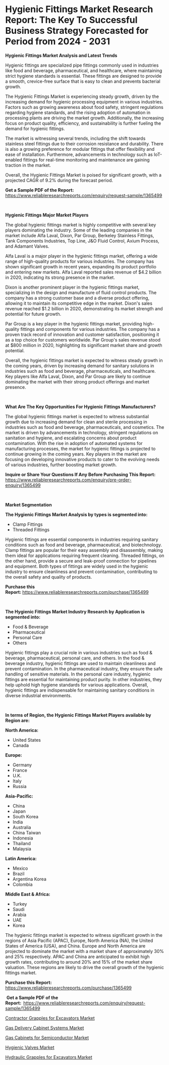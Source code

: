 <p><h1>Hygienic Fittings Market Research Report: The Key To Successful Business Strategy Forecasted for Period from 2024 - 2031</h1></p><p><strong>Hygienic Fittings Market Analysis and Latest Trends</strong></p>
<p><p>Hygienic fittings are specialized pipe fittings commonly used in industries like food and beverage, pharmaceutical, and healthcare, where maintaining strict hygiene standards is essential. These fittings are designed to provide a smooth, crevice-free surface that is easy to clean and prevents bacterial growth.</p><p>The Hygienic Fittings Market is experiencing steady growth, driven by the increasing demand for hygienic processing equipment in various industries. Factors such as growing awareness about food safety, stringent regulations regarding hygiene standards, and the rising adoption of automation in processing plants are driving the market growth. Additionally, the increasing focus on product quality, efficiency, and sustainability is further fueling the demand for hygienic fittings.</p><p>The market is witnessing several trends, including the shift towards stainless steel fittings due to their corrosion resistance and durability. There is also a growing preference for modular fittings that offer flexibility and ease of installation. Furthermore, advancements in technology such as IoT-enabled fittings for real-time monitoring and maintenance are gaining traction in the market.</p><p>Overall, the Hygienic Fittings Market is poised for significant growth, with a projected CAGR of 9.2% during the forecast period.</p></p>
<p><strong>Get a Sample PDF of the Report:&nbsp;</strong> <a href="https://www.reliableresearchreports.com/enquiry/request-sample/1365499">https://www.reliableresearchreports.com/enquiry/request-sample/1365499</a></p>
<p>&nbsp;</p>
<p><strong>Hygienic Fittings Major Market Players</strong></p>
<p><p>The global hygienic fittings market is highly competitive with several key players dominating the industry. Some of the leading companies in the market include Alfa Laval, Dixon, Par Group, Berkeley Stainless Fittings, Tank Components Industries, Top Line, J&O Fluid Control, Axium Process, and Adamant Valves.</p><p>Alfa Laval is a major player in the hygienic fittings market, offering a wide range of high-quality products for various industries. The company has shown significant growth in recent years, expanding its product portfolio and entering new markets. Alfa Laval reported sales revenue of $4.2 billion in 2020, indicating its strong presence in the market.</p><p>Dixon is another prominent player in the hygienic fittings market, specializing in the design and manufacture of fluid control products. The company has a strong customer base and a diverse product offering, allowing it to maintain its competitive edge in the market. Dixon's sales revenue reached $1.2 billion in 2020, demonstrating its market strength and potential for future growth.</p><p>Par Group is a key player in the hygienic fittings market, providing high-quality fittings and components for various industries. The company has a proven track record of innovation and customer satisfaction, positioning it as a top choice for customers worldwide. Par Group's sales revenue stood at $800 million in 2020, highlighting its significant market share and growth potential.</p><p>Overall, the hygienic fittings market is expected to witness steady growth in the coming years, driven by increasing demand for sanitary solutions in industries such as food and beverage, pharmaceuticals, and healthcare. Key players like Alfa Laval, Dixon, and Par Group are likely to continue dominating the market with their strong product offerings and market presence.</p></p>
<p>&nbsp;</p>
<p><strong>What Are The Key Opportunities For Hygienic Fittings Manufacturers?</strong></p>
<p><p>The global hygienic fittings market is expected to witness substantial growth due to increasing demand for clean and sterile processing in industries such as food and beverage, pharmaceuticals, and cosmetics. The market is driven by advancements in technology, stringent regulations on sanitation and hygiene, and escalating concerns about product contamination. With the rise in adoption of automated systems for manufacturing processes, the market for hygienic fittings is projected to continue growing in the coming years. Key players in the market are focusing on developing innovative products to cater to the evolving needs of various industries, further boosting market growth.</p></p>
<p><strong>Inquire or Share Your Questions If Any Before Purchasing This Report:</strong> <a href="https://www.reliableresearchreports.com/enquiry/pre-order-enquiry/1365499">https://www.reliableresearchreports.com/enquiry/pre-order-enquiry/1365499</a></p>
<p>&nbsp;</p>
<p><strong>Market Segmentation</strong></p>
<p><strong>The Hygienic Fittings Market Analysis by types is segmented into:</strong></p>
<p><ul><li>Clamp Fittings</li><li>Threaded Fittings</li></ul></p>
<p><p>Hygienic fittings are essential components in industries requiring sanitary conditions such as food and beverage, pharmaceutical, and biotechnology. Clamp fittings are popular for their easy assembly and disassembly, making them ideal for applications requiring frequent cleaning. Threaded fittings, on the other hand, provide a secure and leak-proof connection for pipelines and equipment. Both types of fittings are widely used in the hygienic industry to ensure cleanliness and prevent contamination, contributing to the overall safety and quality of products.</p></p>
<p><strong>Purchase this Report:&nbsp;</strong><a href="https://www.reliableresearchreports.com/purchase/1365499">https://www.reliableresearchreports.com/purchase/1365499</a></p>
<p>&nbsp;</p>
<p><strong>The Hygienic Fittings Market Industry Research by Application is segmented into:</strong></p>
<p><ul><li>Food & Beverage</li><li>Pharmaceutical</li><li>Personal Care</li><li>Others</li></ul></p>
<p><p>Hygienic fittings play a crucial role in various industries such as food & beverage, pharmaceutical, personal care, and others. In the food & beverage industry, hygienic fittings are used to maintain cleanliness and prevent contamination. In the pharmaceutical industry, they ensure the safe handling of sensitive materials. In the personal care industry, hygienic fittings are essential for maintaining product purity. In other industries, they help uphold high hygiene standards for various applications. Overall, hygienic fittings are indispensable for maintaining sanitary conditions in diverse industrial environments.</p></p>
<p>&nbsp;</p>
<p><strong>In terms of Region, the Hygienic Fittings Market Players available by Region are:</strong></p>
<p>
    <p> <strong> North America: </strong>
        <ul>
            <li>United States</li>
            <li>Canada</li>
        </ul>
        </p> 
    <p> <strong> Europe: </strong>
        <ul>
            <li>Germany</li>
            <li>France</li>
            <li>U.K.</li>
            <li>Italy</li>
            <li>Russia</li>
        </ul>
        </p> 
    <p> <strong> Asia-Pacific: </strong>
        <ul>
            <li>China</li>
            <li>Japan</li>
            <li>South Korea</li>
            <li>India</li>
            <li>Australia</li>
            <li>China Taiwan</li>
            <li>Indonesia</li>
            <li>Thailand</li>
            <li>Malaysia</li>
        </ul>
        </p> 
    <p> <strong> Latin America: </strong>
        <ul>
            <li>Mexico</li>
            <li>Brazil</li>
            <li>Argentina Korea</li>
            <li>Colombia</li>
        </ul>
        </p> 
    <p> <strong> Middle East & Africa: </strong>
        <ul>
            <li>Turkey</li>
            <li>Saudi</li>
            <li>Arabia</li>
            <li>UAE</li>
            <li>Korea</li>
        </ul>
    </p>
    </p>
<p><p>The hygienic fittings market is expected to witness significant growth in the regions of Asia Pacific (APAC), Europe, North America (NA), the United States of America (USA), and China. Europe and North America are projected to dominate the market with a market share of approximately 30% and 25% respectively. APAC and China are anticipated to exhibit high growth rates, contributing to around 20% and 15% of the market share valuation. These regions are likely to drive the overall growth of the hygienic fittings market.</p></p>
<p><strong>Purchase this Report: </strong><a href="https://www.reliableresearchreports.com/purchase/1365499">https://www.reliableresearchreports.com/purchase/1365499</a></p>
<p>&nbsp;<strong>Get a Sample PDF of the Report:&nbsp;&nbsp;</strong><a href="https://www.reliableresearchreports.com/enquiry/request-sample/1365499">https://www.reliableresearchreports.com/enquiry/request-sample/1365499</a></p>
<p><strong></strong></p>
<p><p><a href="https://issuu.com/reportprime-2/docs/contractor-grapples-for-excavators-market-size-203">Contractor Grapples for Excavators Market</a></p><p><a href="https://medium.com/p/4591f4300776/edit">Gas Delivery Cabinet Systems Market</a></p><p><a href="https://medium.com/p/dde4035477eb/edit">Gas Cabinets for Semiconductor Market</a></p><p><a href="https://github.com/WillieWoodard/Market-Research-Report-List-3/blob/main/hygienic-valves-market.md">Hygienic Valves Market</a></p><p><a href="https://issuu.com/reportprime-2/docs/hydraulic-grapples-for-excavators-market-size-2030">Hydraulic Grapples for Excavators Market</a></p></p>